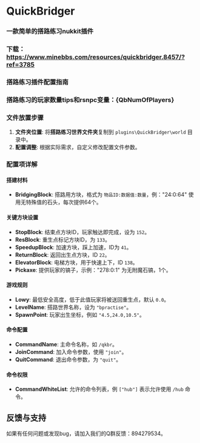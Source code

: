 # QuickBridger
### 一款简单的搭路练习nukkit插件

### 下载：https://www.minebbs.com/resources/quickbridger.8457/?ref=3785

### 搭路练习插件配置指南

### 搭路练习的玩家数量tips和rsnpc变量：{QbNumOfPlayers}

### 文件放置步骤
1. **文件夹位置**: 将**搭路练习世界文件夹**复制到 `plugins\QuickBridger\world` 目录中。
2. **配置调整**: 根据实际需求，自定义修改配置文件参数。

### 配置项详解

#### 搭建材料
- **BridgingBlock**: 搭路用方块，格式为 `物品ID:数据值:数量`，例："24:0:64" 使用无特殊值的石头，每次提供64个。

#### 关键方块设置
- **StopBlock**: 结束点方块ID，玩家触达即完成，设为 `152`。
- **ResBlock**: 重生点标记方块ID，为 `133`。
- **SpeedupBlock**: 加速方块，踩上加速，ID为 `41`。
- **ReturnBlock**: 返回出生点方块，ID `22`。
- **ElevatorBlock**: 电梯方块，用于快速上下，ID `138`。
- **Pickaxe**: 提供玩家的镐子，示例："278:0:1" 为无附魔石镐，1个。

#### 游戏规则
- **Lowy**: 最低安全高度，低于此值玩家将被送回重生点，默认 `0.0`。
- **LevelName**: 搭路世界名称，设为 `"bpractise"`。
- **SpawnPoint**: 玩家出生坐标，例如 `"4.5,24.0,10.5"`。

#### 命令配置
- **CommandName**: 主命令名称，如 `/qkbr`。
- **JoinCommand**: 加入命令参数，使用 `"join"`。
- **QuitCommand**: 退出命令参数，为 `"quit"`。

#### 命令权限
- **CommandWhiteList**: 允许的命令列表，例 `["hub"]` 表示允许使用 `/hub` 命令。

## 反馈与支持
如果有任何问题或发现bug，请加入我们的Q群反馈：894279534。
